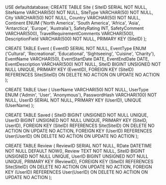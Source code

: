 USE defaultdatabase;
CREATE TABLE Site
(
  SiteID SERIAL NOT NULL,
  SiteName VARCHAR(50) NOT NULL,
  SiteType VARCHAR(50) NOT NULL,
  City VARCHAR(50) NOT NULL,
  Country VARCHAR(50) NOT NULL,
  Continent ENUM ('North America', 'South America', 'Africa', 'Asia', 'Antarctica', 'Europe', 'Australia'),
  SafetyRating INT,
  SafetyComment VARCHAR(500),
  TravelRequirementComments VARCHAR(500),
  DescriptionField VARCHAR(500) NOT NULL,
  PRIMARY KEY (SiteID)
);

CREATE TABLE Event
(
  EventID SERIAL NOT NULL,
  EventType ENUM ('Cultural', 'Recreational', 'Educational', 'Sightseeing', 'Cuisine', 'Charity'),
  EventName VARCHAR(50),
  EventStartDate DATE,
  EventEndDate DATE,
  EventDescription VARCHAR(500) NOT NULL,
  SiteID BIGINT UNSIGNED NOT NULL UNIQUE,
  PRIMARY KEY (EventID),
  FOREIGN KEY (SiteID) 
REFERENCES Site(SiteID)
ON DELETE NO ACTION
	ON UPDATE NO ACTION
);

CREATE TABLE User
(
  UserName VARCHAR(50) NOT NULL,
  UserType ENUM ('Admin', 'User', 'Anonymous'),
  PasswordHash VARCHAR(100) NOT NULL,
  UserID SERIAL NOT NULL,
  PRIMARY KEY (UserID),
  UNIQUE (UserName)
);

CREATE TABLE Saved
(
  SiteID BIGINT UNSIGNED NOT NULL UNIQUE,
  UserID BIGINT UNSIGNED NOT NULL UNIQUE,
  PRIMARY KEY (SiteID, UserID),
  FOREIGN KEY (SiteID) 
REFERENCES Site(SiteID)
ON DELETE NO ACTION
ON UPDATE NO ACTION,
  FOREIGN KEY (UserID) 
REFERENCES User(UserID)
ON DELETE NO ACTION
	ON UPDATE NO ACTION
);


CREATE TABLE Review
(
  ReviewID SERIAL NOT NULL,
  RDate DATETIME NOT NULL DEFAULT NOW(),
  Review TEXT NOT NULL,
  SiteID BIGINT UNSIGNED NOT NULL UNIQUE,
  UserID BIGINT UNSIGNED NOT NULL UNIQUE,
  PRIMARY KEY (ReviewID),
  FOREIGN KEY (SiteID) 
REFERENCES Site(SiteID)
ON DELETE NO ACTION
ON UPDATE NO ACTION,
  FOREIGN KEY (UserID) 
REFERENCES User(UserID)
ON DELETE NO ACTION
	ON UPDATE NO ACTION
);

